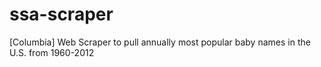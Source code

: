 ssa-scraper
===========

[Columbia] Web Scraper to pull annually most popular baby names in the U.S. from 1960-2012
